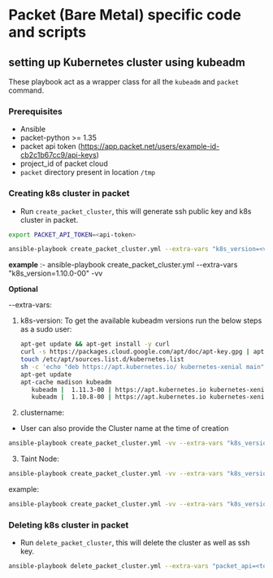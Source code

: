# Packet (Bare Metal) specific code and scripts

## setting up Kubernetes cluster using kubeadm

These playbook act as a wrapper class for all the `kubeadm` and `packet`  command. 

### Prerequisites

- Ansible
- packet-python >= 1.35
- packet api token (https://app.packet.net/users/example-id-cb2c1b67cc9/api-keys)
- project_id of packet cloud
- `packet` directory present in location `/tmp`

### Creating k8s cluster in packet

- Run `create_packet_cluster`, this will generate ssh public key and k8s cluster in packet.

```bash
export PACKET_API_TOKEN=<api-token>

ansible-playbook create_packet_cluster.yml --extra-vars "k8s_version=<version>" -vv
```

**example** :- ansible-playbook create_packet_cluster.yml --extra-vars "k8s_version=1.10.0-00" -vv

**Optional**

--extra-vars:

1. k8s-version:
   To get the available kubeadm versions run the below steps as a sudo user:

   ```bash
   apt-get update && apt-get install -y curl
   curl -s https://packages.cloud.google.com/apt/doc/apt-key.gpg | apt-key add -
   touch /etc/apt/sources.list.d/kubernetes.list
   sh -c 'echo "deb https://apt.kubernetes.io/ kubernetes-xenial main" > /etc/apt/sources.list.d/kubernetes.list'
   apt-get update
   apt-cache madison kubeadm
      kubeadm |  1.11.3-00 | https://apt.kubernetes.io kubernetes-xenial/main amd64 Packages
      kubeadm |  1.10.8-00 | https://apt.kubernetes.io kubernetes-xenial/main amd64 Packages
   ```

2. clustername:

- User can also provide the Cluster name at the time of creation

```bash
ansible-playbook create_packet_cluster.yml -vv --extra-vars "k8s_version=1.11.3-00 cluster_name=<name-of-cluster>"
```

3. Taint Node:

```bash
ansible-playbook create_packet_cluster.yml -vv --extra-vars "k8s_version=1.11.3-00 taint_value=<taint_value>"
```

example:

```bash
ansible-playbook create_packet_cluster.yml -vv --extra-vars "k8s_version=1.11.3-00 taint_value=ak=av:NoSchedule"
```

### Deleting k8s cluster in packet

- Run `delete_packet_cluster`, this will delete the cluster as well as ssh key.

```bash
ansible-playbook delete_packet_cluster.yml --extra-vars "packet_api=<token>" -vv
```
